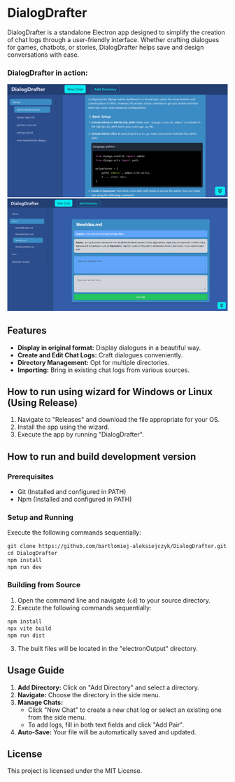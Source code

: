 # DialogDrafter
DialogDrafter is a standalone Electron app designed to simplify the creation of chat logs through a user-friendly interface. Whether crafting dialogues for games, chatbots, or stories, DialogDrafter helps save and design conversations with ease.

### DialogDrafter in action:

![demonstration-04.png](designDocs/screenshots/demonstration-04.png?raw=true "Sample screen #2")
![demonstration-01.png](designDocs%2Fscreenshots%2Fdemonstration-01.png?raw=true "Sample screen #1")

## Features
- **Display in original format:** Display dialogues in a beautiful way.
- **Create and Edit Chat Logs:** Craft dialogues conveniently.
- **Directory Management:** Opt for multiple directories.
- **Importing:** Bring in existing chat logs from various sources.
## How to run using wizard for Windows or Linux (Using Release)
1. Navigate to "Releases" and download the file appropriate for your OS.
2. Install the app using the wizard.
3. Execute the app by running "DialogDrafter".
## How to run and build development version
### Prerequisites

- Git (Installed and configured in PATH)
- Npm (Installed and configured in PATH)

### Setup and Running

Execute the following commands sequentially:

```shell
git clone https://github.com/bartlomiej-aleksiejczyk/DialogDrafter.git
cd DialogDrafter
npm install
npm run dev
```
### Building from Source

1. Open the command line and navigate (`cd`) to your source directory.
2. Execute the following commands sequentially:

```shell
npm install
npx vite build
npm run dist
```

3. The built files will be located in the "electronOutput" directory.

## Usage Guide

1. **Add Directory:** Click on "Add Directory" and select a directory.
2. **Navigate:** Choose the directory in the side menu.
3. **Manage Chats:**
    - Click "New Chat" to create a new chat log or select an existing one from the side menu.
    - To add logs, fill in both text fields and click "Add Pair".
4. **Auto-Save:** Your file will be automatically saved and updated.
## License
This project is licensed under the MIT License.
